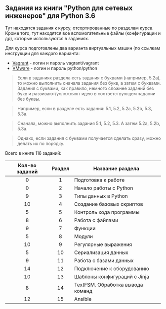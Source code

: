 ## Задания из книги "Python для сетевых инженеров" для Python 3.6

Тут находятся задания к курсу, отсортированные по разделам курса.
Кроме того, тут находятся все вспомогательные файлы (конфигурации и др), которые используются в заданиях.

Для курса подготовлены два варианта виртуальных машин (по ссылкам инструкции для каждого варианта:

* [Vagrant](https://github.com/natenka/pyneng-examples-exercises/blob/python3/exercises/vm/vagrant.md) - логин и пароль vagrant/vagrant
* [VMware](https://github.com/natenka/pyneng-examples-exercises/blob/python3/exercises/vm/vmware.md) - логин и пароль python/python

> Если в заданиях раздела есть задания с буквами (например, 5.2a), то можно выполнить сначала задания без букв, а затем с буквами. Задания с буквами, как правило, немного сложнее заданий без букв и развивают/усложняют идею в соответствующем задании без буквы.

> Например, если в разделе есть задания: 5.1, 5.2, 5.2a, 5.2b, 5.3, 5.3a.

> Сначала, можно выполнить задания 5.1, 5.2, 5.3. А затем 5.2a, 5.2b, 5.3a.

> Однако, если задания с буквами получается сделать сразу, можно делать их по порядку.


Всего в книге 116 заданий:

| Кол-во заданий| Раздел        | Название раздела |
|:-------------:|:-------------:|------------------|
|        0      |       1       | Подготовка к работе |
|        0      |       2       | Начало работы с Python |
|        9      |       3       | Типы данных в Python |
|        10     |       4       | Создание базовых скриптов |
|        5      |       5       | Контроль хода программы |
|        8      |       6       | Работа с файлами |
|        9      |       7       | Функции |
|        5      |       8       | Модули |
|       10      |       9       | Регулярные выражения |
|        5      |       10      | Сериализация данных |
|        9      |       11      | Работа с базами данных |
|       14      |       12      | Подключение к оборудованию |
|       10      |       13      | Шаблоны конфигураций с Jinja |
|        8      |       14      | TextFSM. Обработка вывода команд |
|       12      |       15      | Ansible |

